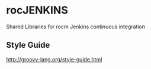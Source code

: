 # rocJENKINS
Shared Libraries for rocm Jenkins continuous integration

## Style Guide
http://groovy-lang.org/style-guide.html